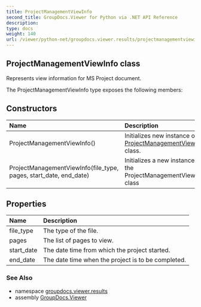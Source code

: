 ```yaml
---
title: ProjectManagementViewInfo
second_title: GroupDocs.Viewer for Python via .NET API Reference
description: 
type: docs
weight: 140
url: /viewer/python-net/groupdocs.viewer.results/projectmanagementviewinfo/
---
```


## ProjectManagementViewInfo class

Represents view information for MS Project document.

The ProjectManagementViewInfo type exposes the following members:
## Constructors
| Name | Description |
| :- | :- |
|ProjectManagementViewInfo()|Initializes new instance of [ProjectManagementViewInfo](/viewer/python-net/groupdocs.viewer.results/projectmanagementviewinfo/) class.|
|ProjectManagementViewInfo(file_type, pages, start_date, end_date)|Initializes a new instance of the ProjectManagementViewInfo class|
## Properties
| Name | Description |
| :- | :- |
|file_type|The type of the file.|
|pages|The list of pages to view.|
|start_date|The date time from which the project started.|
|end_date|The date time when the project is to be completed.|

### See Also

* namespace [groupdocs.viewer.results](/viewer/python-net/groupdocs.viewer.results/)
* assembly [GroupDocs.Viewer](/viewer/python-net/)

